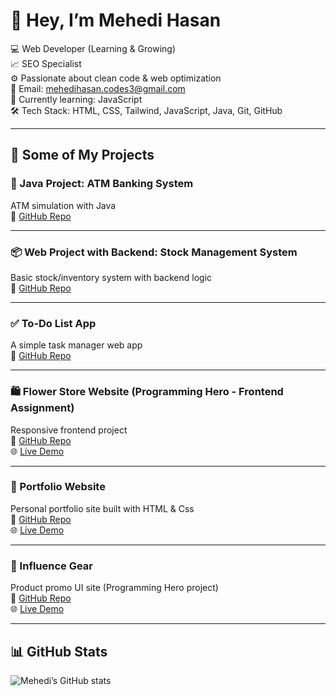 # 👋 Hey, I’m Mehedi Hasan

💻 Web Developer (Learning & Growing)  
📈 SEO Specialist  
⚙️ Passionate about clean code & web optimization  
📧 Email: [mehedihasan.codes3@gmail.com](mailto:mehedihasan.codes3@gmail.com)  
🌱 Currently learning: JavaScript  
🛠️ Tech Stack: HTML, CSS, Tailwind, JavaScript, Java, Git, GitHub

---

## 🧩 Some of My Projects

### 🔐 Java Project: ATM Banking System  
ATM simulation with Java  
🔗 [GitHub Repo](https://github.com/mehedihasan53/Bank-Management-System.git)

---

### 📦 Web Project with Backend: Stock Management System  
Basic stock/inventory system with backend logic  
🔗 [GitHub Repo](https://github.com/mehedihasan53/stock_management.git)

---

### ✅ To-Do List App  
A simple task manager web app  
🔗 [GitHub Repo](https://github.com/mehedihasan53/to-do-list.git)

---

### 🛍️ Flower Store Website (Programming Hero - Frontend Assignment)  
Responsive frontend project  
🔗 [GitHub Repo](https://github.com/mehedihasan53/assignment-02.git)  
🌐 [Live Demo](https://mehedihasan53.github.io/assignment-02/)

---

### 👤 Portfolio Website  
Personal portfolio site built with HTML & Css  
🔗 [GitHub Repo](https://github.com/mehedihasan53/web-portfolio.git)  
🌐 [Live Demo](https://mehedihasan53.github.io/web-portfolio/)

---

### 🧢 Influence Gear  
Product promo UI site (Programming Hero project)  
🔗 [GitHub Repo](https://github.com/mehedihasan53/influence-gear.git)  
🌐 [Live Demo](https://mehedihasan53.github.io/influence-gear/)

---

## 📊 GitHub Stats

![Mehedi’s GitHub stats](https://github-readme-stats.vercel.app/api?username=mehedihasan53&show_icons=true&theme=tokyonight)
